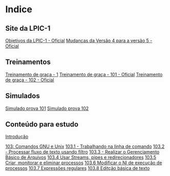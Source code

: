 # Indice

Site da LPIC-1
----------------------------------------------------------------------------------------------------------------------

[Objetivos da LPIC-1 - Oficial](https://www.lpi.org/pt/our-certifications/exam-101-objectives)
[Mudanças da Versão 4 para a versão 5 - Oficial](https://wiki.lpi.org/wiki/LPIC-1_Summary_Version_4.0_To_5.0)

Treinamentos
----------------------------------------------------------------------------------------------------------------------

[Treinamento de graça - 1](https://www.theurbanpenguin.com/lpi-training-from-theurbanpenguin/lpic-1-linux-server-professional/)
[Treinamento de graça - 101 - Oficial](https://learning.lpi.org/en/learning-materials/101-500/)
[Treinamento de graça - 102 - Oficial](https://learning.lpi.org/en/learning-materials/102-500/)

Simulados
----------------------------------------------------------------------------------------------------------------------

[Simulado prova 101](https://www.memrise.com/course/1236058/lpic-1-lpi-101-lx0-103/)
[Simulado prova 102](https://www.memrise.com/course/1435778/lpic-1-lpi-102-lx0-104/)

Conteúdo para estudo
----------------------------------------------------------------------------------------------------------------------

[Introdução](intro.md)

[103: Comandos GNU e Unix](103.1/1031.md)
[103.1 - Trabalhando na linha de comando](103.1/1031.md)
[103.2 - Processar fluxo de texto usando filtro](103.2/1032.md)
[103.3 - Realizar o Gerenciamento Básico de Arquivos](103.3/1033.md)
[103.4 Usar Streams, pipes e redirecionadores](103.4/1034.md)
[103.5 Criar, monitorar e eliminar processos](103.5/1035.md)
[103.6 Modificar o NI de execução de processos](103.6/1036.md)
[103.7 Expressões regulares](103.7/1037.md)
[103.8 Editção básica de texto](103.8/1038.md)

























































